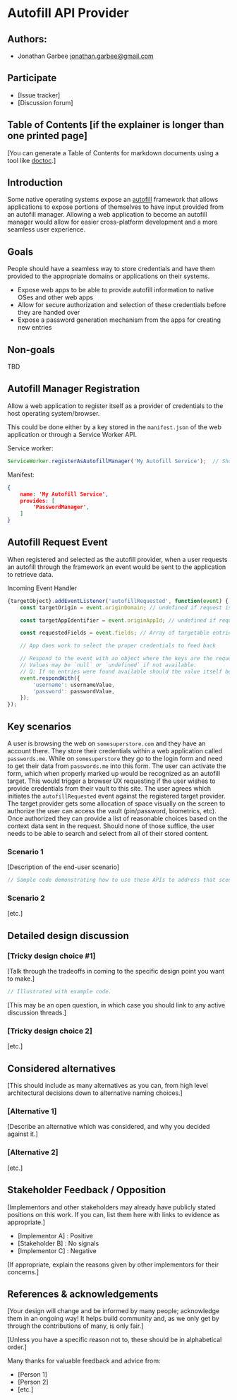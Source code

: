 # Autofill API Provider

## Authors:

- Jonathan Garbee <jonathan.garbee@gmail.com>

## Participate
- [Issue tracker]
- [Discussion forum]

## Table of Contents [if the explainer is longer than one printed page]

[You can generate a Table of Contents for markdown documents using a tool like [doctoc](https://github.com/thlorenz/doctoc).]

## Introduction

Some native operating systems expose an [autofill](https://developer.android.com/guide/topics/text/autofill-services) framework that allows applications to expose portions of themselves to have input provided from an autofill manager. Allowing a web application to become an autofill manager would allow for easier cross-platform development and a more seamless user experience.

## Goals

People should have a seamless way to store credentials and have them provided to the appropriate domains or applications on their systems.

* Expose web apps to be able to provide autofill information to native OSes and other web apps
* Allow for secure authorization and selection of these credentials before they are handed over
* Expose a password generation mechanism from the apps for creating new entries

## Non-goals

TBD

## Autofill Manager Registration

Allow a web application to register itself as a provider of credentials to the host operating system/browser.

This could be done either by a key stored in the `manifest.json` of the web application or through a Service Worker API.


Service worker:

```js
ServiceWorker.registerAsAutofillManager('My Autofill Service');  // Should we pull the label name from the manifest?
```

Manifest:

```json
{
	name: 'My Autofill Service',
	provides: [
		'PasswordManager',
	]
}
```


## Autofill Request Event

When registered and selected as the autofill provider, when a user requests an autofill through the framework an event would be sent to the application to retrieve data.


Incoming Event Handler
```js
{targetObject}.addEventListener('autofillRequested', function(event) {
	const targetOrigin = event.originDomain; // undefined if request is coming from outside of the browser. If from within browser, the origin domain initiating the request. For example: 'example.com' or 'authentication.example.com'

	const targetAppIdentifier = event.originAppId; // undefined if request is coming from within the browser. Otherwise it is the identifying name or label associated with the application to the operating system.

	const requestedFields = event.fields; // Array of targetable entries needed to fulfill the request. i.e. ['username', 'password'] or ['flyerId', 'lastName', 'password']

	// App does work to select the proper credentials to feed back

	// Respond to the event with an object where the keys are the requested entries that have known values
	// Values may be `null` or `undefined` if not available.
	// Q: If no entries were found available should the value itself be an empty object or null?
	event.respondWith({
		'username': usernameValue,
		'password': passwordValue,
	});
});
```


## Key scenarios

A user is browsing the web on `somesuperstore.com` and they have an account there. They store their credentials within a web application called `passwords.me`. While on `somesuperstore` they go to the login form and need to get their data from `passwords.me` into this form. The user can activate the form, which when properly marked up would be recognized as an autofill target. This would trigger a browser UX requesting if the user wishes to provide credentials from their vault to this site. The user agrees which initiates the `autofillRequested` event against the registered target provider. The target provider gets some allocation of space visually on the screen to authorize the user can access the vault (pin/password, biometrics, etc). Once authorized they can provide a list of reasonable choices based on the context data sent in the request. Should none of those suffice, the user needs to be able to search and select from all of their stored content.

### Scenario 1

[Description of the end-user scenario]

```js
// Sample code demonstrating how to use these APIs to address that scenario.
```

### Scenario 2

[etc.]

## Detailed design discussion

### [Tricky design choice #1]

[Talk through the tradeoffs in coming to the specific design point you want to make.]

```js
// Illustrated with example code.
```

[This may be an open question,
in which case you should link to any active discussion threads.]

### [Tricky design choice 2]

[etc.]

## Considered alternatives

[This should include as many alternatives as you can,
from high level architectural decisions down to alternative naming choices.]

### [Alternative 1]

[Describe an alternative which was considered,
and why you decided against it.]

### [Alternative 2]

[etc.]

## Stakeholder Feedback / Opposition

[Implementors and other stakeholders may already have publicly stated positions on this work. If you can, list them here with links to evidence as appropriate.]

- [Implementor A] : Positive
- [Stakeholder B] : No signals
- [Implementor C] : Negative

[If appropriate, explain the reasons given by other implementors for their concerns.]

## References & acknowledgements

[Your design will change and be informed by many people; acknowledge them in an ongoing way! It helps build community and, as we only get by through the contributions of many, is only fair.]

[Unless you have a specific reason not to, these should be in alphabetical order.]

Many thanks for valuable feedback and advice from:

- [Person 1]
- [Person 2]
- [etc.]